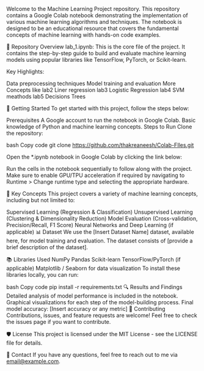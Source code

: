 Welcome to the Machine Learning Project repository. This repository contains a Google Colab notebook demonstrating the implementation of various machine learning algorithms and techniques. The notebook is designed to be an educational resource that covers the fundamental concepts of machine learning with hands-on code examples.

📂 Repository Overview
lab_1.ipynb: This is the core file of the project. It contains the step-by-step guide to build and evaluate machine learning models using popular libraries like TensorFlow, PyTorch, or Scikit-learn.

Key Highlights:

Data preprocessing techniques
Model training and evaluation
More Concepts like 
lab2 Liner regression 
lab3 Logistic Regression
lab4 SVM meathods
lab5 Decisions Trees



🚀 Getting Started
To get started with this project, follow the steps below:

Prerequisites
A Google account to run the notebook in Google Colab.
Basic knowledge of Python and machine learning concepts.
Steps to Run
Clone the repository:

bash
Copy code
git clone https://github.com/thakreaneesh/Colab-FIles.git

Open the *.ipynb notebook in Google Colab by clicking the link below:

Run the cells in the notebook sequentially to follow along with the project. Make sure to enable GPU/TPU acceleration if required by navigating to Runtime > Change runtime type and selecting the appropriate hardware.

🧠 Key Concepts
This project covers a variety of machine learning concepts, including but not limited to:

Supervised Learning (Regression & Classification)
Unsupervised Learning (Clustering & Dimensionality Reduction)
Model Evaluation (Cross-validation, Precision/Recall, F1 Score)
Neural Networks and Deep Learning (if applicable)
📊 Dataset
We use the [Insert Dataset Name] dataset, available here, for model training and evaluation. The dataset consists of [provide a brief description of the dataset].

📚 Libraries Used
NumPy
Pandas
Scikit-learn
TensorFlow/PyTorch (if applicable)
Matplotlib / Seaborn for data visualization
To install these libraries locally, you can run:

bash
Copy code
pip install -r requirements.txt
🔍 Results and Findings
Detailed analysis of model performance is included in the notebook.
Graphical visualizations for each step of the model-building process.
Final model accuracy: [Insert accuracy or any metric]
🤝 Contributing
Contributions, issues, and feature requests are welcome! Feel free to check the issues page if you want to contribute.

🛡️ License
This project is licensed under the MIT License - see the LICENSE file for details.

📧 Contact
If you have any questions, feel free to reach out to me via email@example.com.
